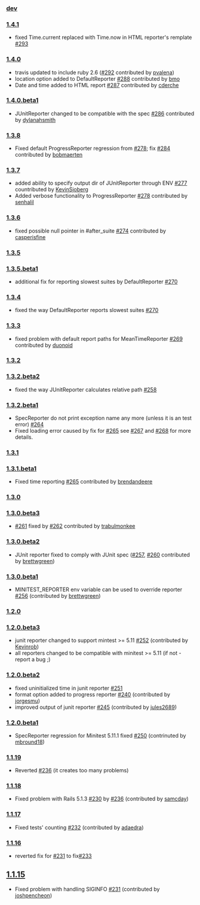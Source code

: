 ### [dev](https://github.com/kern/minitest-reporters/compare/v1.4.1...master)

### [1.4.1](https://github.com/kern/minitest-reporters/compare/v1.4....v1.4.1)

* fixed Time.current replaced with Time.now in HTML reporter's remplate [#293](https://github.com/kern/minitest-reporters/issues/293)

### [1.4.0](https://github.com/kern/minitest-reporters/compare/v1.4.0.beta1...v1.4.0)

* travis updated to include ruby 2.6 ([#292](https://github.com/kern/minitest-reporters/pull/292) contributed by [pvalena](https://github.com/pvalena))
* location option added to DefaultReporter [#288](https://github.com/kern/minitest-reporters/pull/288) contributed by [bmo](https://github.com/bmo)
* Date and time added to HTML report [#287](https://github.com/kern/minitest-reporters/pull/287) contributed by [cderche](https://github.com/cderche)

### [1.4.0.beta1](https://github.com/kern/minitest-reporters/compare/v1.3.8...v1.4.0.beta1)

* JUnitReporter changed to be compatible with the spec [#286](https://github.com/kern/minitest-reporters/pull/286) contributed by [dylanahsmith](https://github.com/dylanahsmith)

### [1.3.8](https://github.com/kern/minitest-reporters/compare/v1.3.7...v1.3.8)

* Fixed default ProgressReporter regression from [#278](https://github.com/kern/minitest-reporters/pull/278); fix [#284](https://github.com/kern/minitest-reporters/pull/284) contributed by [bobmaerten](https://github.com/bobmaerten)

### [1.3.7](https://github.com/kern/minitest-reporters/compare/v1.3.6...v1.3.7)

* added ability to specify output dir of JUnitReporter through ENV [#277](https://github.com/kern/minitest-reporters/pull/277) countributed by [KevinSjoberg](https://github.com/KevinSjoberg)
* Added verbose functionality to ProgressReporter [#278](https://github.com/kern/minitest-reporters/pull/278) contributed by [senhalil](https://github.com/senhalil)

### [1.3.6](https://github.com/kern/minitest-reporters/compare/v1.3.5...v1.3.6)

* fixed possible null pointer in #after_suite [#274](https://github.com/kern/minitest-reporters/pull/274)
  contributed by [casperisfine](https://github.com/casperisfine)

### [1.3.5](https://github.com/kern/minitest-reporters/compare/v1.3.5.beta1...v1.3.5)

### [1.3.5.beta1](https://github.com/kern/minitest-reporters/compare/v1.3.4...v1.3.5.beta1)

* additional fix for reporting slowest suites by DefaultReporter [#270](https://github.com/kern/minitest-reporters/issues/270)

### [1.3.4](https://github.com/kern/minitest-reporters/compare/v1.3.3...v1.3.4)

* fixed the way DefaultReporter reports slowest suites [#270](https://github.com/kern/minitest-reporters/issues/270)

### [1.3.3](https://github.com/kern/minitest-reporters/compare/v1.3.2...v1.3.3)

* fixed problem with default report paths for MeanTimeReporter [#269](https://github.com/kern/minitest-reporters/pull/269)
  contributed by [duonoid](https://github.com/duonoid)

### [1.3.2](https://github.com/kern/minitest-reporters/compare/v1.3.2.beta2...v1.3.2)

### [1.3.2.beta2](https://github.com/kern/minitest-reporters/compare/v1.3.2.beta1...v1.3.2.beta2)

* fixed the way JUnitReporter calculates relative path [#258](https://github.com/kern/minitest-reporters/issues/258)

### [1.3.2.beta1](https://github.com/kern/minitest-reporters/compare/v1.3.1...v1.3.2.beta1)

* SpecReporter do not print exception name any more (unless it is an test error) [#264](https://github.com/kern/minitest-reporters/issues/264)
* Fixed loading error caused by fix for [#265](https://github.com/kern/minitest-reporters/pull/265)
  see [#267](https://github.com/kern/minitest-reporters/issues/267) and 
  [#268](https://github.com/kern/minitest-reporters/pull/268) for more details.

### [1.3.1](https://github.com/kern/minitest-reporters/compare/v1.3.1.beta1...v1.3.1)

### [1.3.1.beta1](https://github.com/kern/minitest-reporters/compare/v1.3.0...v1.3.1.beta1)

* Fixed time reporting [#265](https://github.com/kern/minitest-reporters/pull/265) contributed by [brendandeere](https://github.com/brendandeere)

### [1.3.0](https://github.com/kern/minitest-reporters/compare/v1.3.0.beta3...v1.3.0)

### [1.3.0.beta3](https://github.com/kern/minitest-reporters/compare/v1.3.0.beta2...v1.3.0.beta3)

* [#261](https://github.com/kern/minitest-reporters/issues/261) fixed by [#262](https://github.com/kern/minitest-reporters/pull/262) contributed by [trabulmonkee](https://github.com/trabulmonkee)

### [1.3.0.beta2](https://github.com/kern/minitest-reporters/compare/v1.3.0.beta1...v1.3.0.beta2)

* JUnit reporter fixed to comply with JUnit spec ([#257](https://github.com/kern/minitest-reporters/issues/257), [#260](https://github.com/kern/minitest-reporters/pull/260) contributed by [brettwgreen](https://github.com/brettwgreen))

### [1.3.0.beta1](https://github.com/kern/minitest-reporters/compare/v1.2.0...v1.3.0.beta1)

* MINITEST_REPORTER env variable can be used to override reporter [#256](https://github.com/kern/minitest-reporters/pull/256) (contributed by [brettwgreen](https://github.com/brettwgreen))

### [1.2.0](https://github.com/kern/minitest-reporters/compare/v1.2.0.beta3...v1.2.0)

### [1.2.0.beta3](https://github.com/kern/minitest-reporters/compare/v1.2.0.beta2...v1.2.0.beta3)

* junit reporter changed to support mintest >= 5.11 [#252](https://github.com/kern/minitest-reporters/pull/252) (contributed by [Kevinrob](https://github.com/Kevinrob))
* all reporters changed to be compatible with minitest >= 5.11 (if not - report a bug ;)

### [1.2.0.beta2](https://github.com/kern/minitest-reporters/compare/v1.2.0.beta1...v1.2.0.beta2)

* fixed uninitialized time in junit reporter [#251](https://github.com/kern/minitest-reporters/issues/251)
* format option added to progress reporter [#240](https://github.com/kern/minitest-reporters/pull/240) (contributed by [jorgesmu](https://github.com/jorgesmu))
* improved output of junit reporter [#245](https://github.com/kern/minitest-reporters/pull/245) (contributed by [jules2689](https://github.com/jules2689))

### [1.2.0.beta1](https://github.com/kern/minitest-reporters/compare/v1.1.19...v1.2.0.beta1)

* SpecReporter regression for Minitest 5.11.1 fixed [#250](https://github.com/kern/minitest-reporters/pull/250) (contrinuted by [mbround18](https://github.com/mbround18))

### [1.1.19](https://github.com/kern/minitest-reporters/compare/v1.1.18...v1.1.19)

* Reverted [#236](https://github.com/kern/minitest-reporters/pull/236) (it creates too many problems)

### [1.1.18](https://github.com/kern/minitest-reporters/compare/v1.1.17...v1.1.18)

* Fixed problem with Rails 5.1.3 [#230](https://github.com/kern/minitest-reporters/issues/230) by [#236](https://github.com/kern/minitest-reporters/pull/236) (contributed by [samcday](https://github.com/samcday))

### [1.1.17](https://github.com/kern/minitest-reporters/compare/v1.1.16...v1.1.17)

* Fixed tests' counting [#232](https://github.com/kern/minitest-reporters/pull/232) (contributed by [adaedra](https://github.com/adaedra))

### [1.1.16](https://github.com/kern/minitest-reporters/compare/v1.1.15...v1.1.16)

* reverted fix for [#231](https://github.com/kern/minitest-reporters/pull/231) to fix[#233](https://github.com/kern/minitest-reporters/pull/233)

## [1.1.15](https://github.com/kern/minitest-reporters/compare/v1.1.14...v1.1.15)

* Fixed problem with handling SIGINFO [#231](https://github.com/kern/minitest-reporters/pull/231) (contributed by [joshpencheon](https://github.com/joshpencheon))


